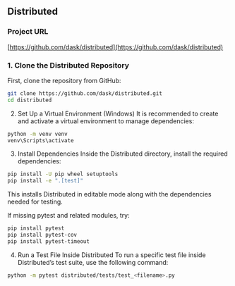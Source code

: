 ## Distributed  
### Project URL  
[https://github.com/dask/distributed](https://github.com/dask/distributed)

### **1. Clone the Distributed Repository**
First, clone the repository from GitHub:

```bash
git clone https://github.com/dask/distributed.git
cd distributed
```

2. Set Up a Virtual Environment (Windows)
It is recommended to create and activate a virtual environment to manage dependencies:

```bash
python -m venv venv
venv\Scripts\activate
```

3. Install Dependencies
Inside the Distributed directory, install the required dependencies:

```bash
pip install -U pip wheel setuptools
pip install -e ".[test]"
```
This installs Distributed in editable mode along with the dependencies needed for testing.

If missing pytest and related modules, try:

```bash
pip install pytest
pip install pytest-cov
pip install pytest-timeout
```
4. Run a Test File Inside Distributed
To run a specific test file inside Distributed’s test suite, use the following command:

```bash
python -m pytest distributed/tests/test_<filename>.py
```